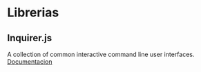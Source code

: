 # Librerias

## Inquirer.js
A collection of common interactive command line user interfaces.
[Documentacion](https://www.npmjs.com/package/inquirer) 